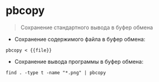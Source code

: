 # pbcopy

> Сохранение стандартного вывода в буфер обмена

- Сохранение содержимого файла в буфер обмена:

`pbcopy < {{file}}`

- Сохранение вывода программы в буфер обмена:

`find . -type t -name "*.png" | pbcopy`
